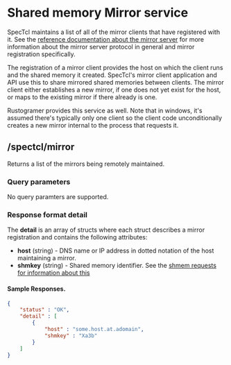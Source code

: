 # Shared memory Mirror service

SpecTcl maintains a list of all of the mirror clients that have registered with it.  See the [reference documentation about the mirror server](./chap7_mirror.md) for more information about the mirror server protocol in general and mirror registration specifically.

The registration of a mirror client provides the host on which the client runs and the shared memory it created.  SpecTcl's mirror client application and API use this to share mirrored shared memories between clients.   The mirror client either establishes a new mirror, if one does not yet exist for the host, or maps to the existing mirror if there already is one.

Rustogramer provides this service as well.  Note that in windows, it's assumed there's typically only one client so the client code unconditionally creates a new mirror internal to the process that requests it.

## /spectcl/mirror

Returns a list of the mirrors being remotely maintained.

### Query parameters

No query paramters are supported.

### Response format detail

The **detail** is an array of structs where each struct describes a mirror registration and contains the following attributes:

*  **host** (string) - DNS name or IP address in dotted notation of the host maintaining a mirror.
*  **shmkey** (string) - Shared memory identifier.  See the [shmem requests for information about this](./chap7_2_shmem.md)

#### Sample Responses.
  
```json
{
    "status" : "OK",
    "detail" : [
        {
            "host" : "some.host.at.adomain",
            "shmkey" : "Xa3b"
        }
    ]
}
```